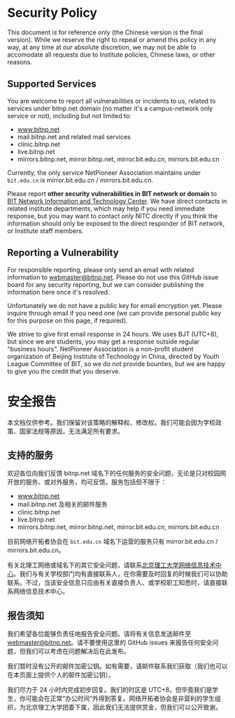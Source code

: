 # Security Policy

This document is for reference only (the Chinese version is the final version). While we reserve the right to repeal or amend this policy in any way, at any time at our absolute discretion, we may not be able to accomodate all requests due to Institute policies, Chinese laws, or other reasons.

## Supported Services

You are welcome to report all vulnerabilities or incidents to us, related to services under bitnp.net domain (no matter it's a campus-network only service or not), including but not limited to:

- www.bitnp.net
- mail.bitnp.net and related mail services
- clinic.bitnp.net
- live.bitnp.net
- mirrors.bitnp.net, mirror.bitnp.net, mirror.bit.edu.cn, mirrors.bit.edu.cn

Currently, the only service NetPioneer Association maintains under `bit.edu.cn` is mirror.bit.edu.cn / mirrors.bit.edu.cn.

Please report **other security vulnerabilities in BIT network or domain** to [BIT Network Information and Technology Center](mailto:service@bit.edu.cn). We have direct contacts in related institute departments, which may help if you need immediate response, but you may want to contact only NITC directly if you think the information should only be exposed to the direct responder of BIT network, or Institute staff members.

## Reporting a Vulnerability

For responsible reporting, please only send an email with related information to webmaster@bitnp.net. Please do not use this GitHub issue board for any security reporting, but we can consider publishing the information here once it's resolved.

Unfortunately we do not have a public key for email encryption yet. Please inquire through email if you need one (we can provide personal public key for this purpose on this page, if required).

We strive to give first email response in 24 hours. We uses BJT (UTC+8), but since we are students, you may get a response outside regular "business hours". NetPioneer Association is a non-profit student organization of Beijing Institute of Technology in China, directed by Youth League Committee of BIT, so we do not provide bounties, but we are happy to give you the credit that you deserve.

# 安全报告

本文档仅供参考。我们保留对该策略的解释权、修改权。我们可能会因为学校政策、国家法规等原因，无法满足所有要求。

## 支持的服务

欢迎各位向我们反馈 bitnp.net 域名下的任何服务的安全问题，无论是只对校园网开放的服务、或对外服务，均可反馈。服务包括但不限于：

- www.bitnp.net
- mail.bitnp.net 及相关的邮件服务
- clinic.bitnp.net
- live.bitnp.net
- mirrors.bitnp.net, mirror.bitnp.net, mirror.bit.edu.cn, mirrors.bit.edu.cn

目前网络开拓者协会在 `bit.edu.cn` 域名下运营的服务只有 mirror.bit.edu.cn / mirrors.bit.edu.cn。

有关北理工网络或域名下的其它安全问题，请联系[北京理工大学网络信息技术中心](mailto:service@bit.edu.cn)。我们与有关学校部门均有直接联系人，在你需要及时回复的时候我们可以协助联系。不过，当该安全信息只应由有关直接负责人、或学校职工知悉时，请直接联系网络信息技术中心。

## 报告须知

我们希望各位能够负责任地报告安全问题。请将有关信息发送邮件至 webmaster@bitnp.net。请不要使用这里的 GitHub issues 来报告任何安全问题，但我们可以考虑在问题解决后在此发布。

我们暂时没有公开的邮件加密公钥。如有需要，请邮件联系我们获取（我们也可以在本页面上提供个人的邮件加密公钥）。

我们尽力于 24 小时内完成初步回复。我们的时区是 UTC+8，但毕竟我们是学生，你可能会在正常“办公时间”外得到答复。网络开拓者协会是非营利的学生组织，为北京理工大学团委下属，因此我们无法提供赏金，但我们可以公开致谢。
